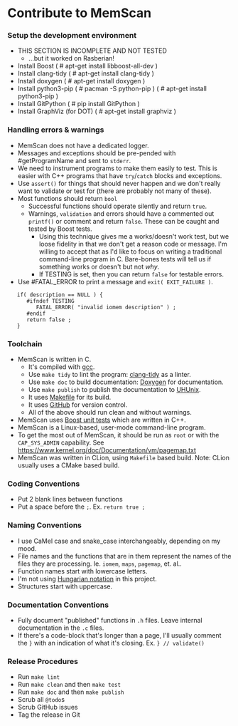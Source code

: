 Contribute to MemScan
=====================

### Setup the development environment
- THIS SECTION IS INCOMPLETE AND NOT TESTED
  - ...but it worked on Rasberian!
- Install Boost ( # apt-get install libboost-all-dev )
- Install clang-tidy ( # apt-get install clang-tidy )
- Install doxygen ( # apt-get install doxygen )
- Install python3-pip ( # pacman -S python-pip ) ( # apt-get install python3-pip )
- Install GitPython ( # pip install GitPython )
- Install GraphViz (for DOT)  ( # apt-get install graphviz )

### Handling errors & warnings
- MemScan does not have a dedicated logger.
- Messages and exceptions should be pre-pended with #getProgramName and sent 
  to `stderr`.
- We need to instrument programs to make them easily to test.  This is easier
  with C++ programs that have `try`/`catch` blocks and exceptions.
- Use `assert()` for things that should never happen and we don't really want 
  to validate or test for (there are probably not many of these).
- Most functions should return `bool`
  - Successful functions should operate silently and return `true`.
  - Warnings, `validation` and errors should have a commented out `printf()` 
    or comment and return `false`.  These can be caught and tested by Boost tests.
    - Using this technique gives me a works/doesn't work test, but we loose
      fidelity in that we don't get a reason code or message.  I'm willing to
      accept that as I'd like to focus on writing a traditional command-line
      program in C.  Bare-bones tests will tell us if something works or doesn't
      but not _why_.
    - If TESTING is set, then you can return `false` for testable errors.
- Use #FATAL_ERROR to print a message and `exit( EXIT_FAILURE )`.

````
   if( description == NULL ) {
      #ifndef TESTING
         FATAL_ERROR( "invalid iomem description" ) ;
      #endif
      return false ;
   }
````

### Toolchain
- MemScan is written in C.
  - It's compiled with [gcc](https://gcc.gnu.org).
  - Use `make tidy` to lint the program: [clang-tidy](https://releases.llvm.org/13.0.0/tools/clang/tools/extra/docs/clang-tidy/) 
    as a linter.
  - Use `make doc` to build documentation:  [Doxygen](https://www.doxygen.nl) 
    for documentation.
  - Use `make publish` to publish the documentation to [UHUnix](https://www2.hawaii.edu/~marknels/sre/memscan/index.html).
  - It uses [Makefile](https://www.gnu.org/software/make/manual/make.html) 
    for its build.
  - It uses [GitHub](https://github.com/marknelsonengineer-sp23/sre_lab4_memscan) 
    for version control.
  - All of the above should run clean and without warnings.
- MemScan uses [Boost unit tests](https://www.boost.org/doc/libs/1_81_0/libs/test/doc/html/index.html) which are written in C++.
- MemScan is a Linux-based, user-mode command-line program.
- To get the most out of MemScan, it should be run as `root` or with the 
  `CAP_SYS_ADMIN` capability.  See https://www.kernel.org/doc/Documentation/vm/pagemap.txt
- MemScan was written in CLion, using `Makefile` based build.  Note:  CLion 
  usually uses a CMake based build.
  
### Coding Conventions
- Put 2 blank lines between functions
- Put a space before the `;`.  Ex. `return true ;`

### Naming Conventions
- I use CaMel case and snake_case interchangeably, depending on my mood.
- File names and the functions that are in them represent the names of the
  files they are processing.  Ie. `iomem`, `maps`, `pagemap`, et. al..
- Function names start with lowercase letters.
- I'm not using [Hungarian notation](https://en.wikipedia.org/wiki/Hungarian_notation)
  in this project.
- Structures start with uppercase.

### Documentation Conventions
- Fully document "published" functions in `.h` files.  Leave internal 
  documentation in the `.c` files.
- If there's a code-block that's longer than a page, I'll usually comment the 
  `}` with an indication of what it's closing.  Ex. `} // validate()` 

### Release Procedures
- Run `make lint`
- Run `make clean` and then `make test`
- Run `make doc` and then `make publish`
- Scrub all `@todo`s
- Scrub GitHub issues
- Tag the release in Git
